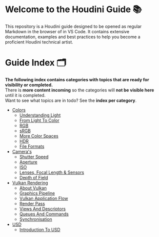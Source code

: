 # Welcome to the Houdini Guide 📚

This repository is a Houdini guide designed to be opened as regular Markdown in the browser of in VS Code. 
It contains extensive documentation, examples and best practices to help you become a proficient Houdini technical artist.

# Guide Index 🗂️

**The following index contains categories with topics that are ready for visibility or completed.**  
There is **more content incoming** so the categories will **not be visible here** until it is completed.    
Want to see what topics are in todo? See the **index per category**.


- [Colors](./guide/color/_index.md)   
  - [Understanding Light](./guide/color/understanding_light.md)   
  - [From Light To Color](./guide/color/from_light_to_color.md)
  - [RGB](./guide/color/rgb.md)
  - [sRGB](./guide/color/srgb.md)
  - [More Color Spaces](./guide/color/more_color_spaces.md)
  - [HDR](./guide/color/hdr.md)
  - [File Formats](./guide/color/file_formats.md)
- [Camera's](./guide/camera/_index.md)   
  - [Shutter Speed](./guide/camera/shutter_speed.md)
  - [Aperture](./guide/camera/aperture.md)
  - [ISO](./guide/camera/iso.md)
  - [Lenses, Focal Length & Sensors](./guide/camera/lenses.md)
  - [Depth of Field](./guide/camera/depth_of_field.md)
- [Vulkan Rendering](./guide/vulkan_rendering/_index.md)
  - [About Vulkan](./guide/vulkan_rendering/about.md)
  - [Graphics Pipeline](./guide/vulkan_rendering/graphics_pipeline.md)
  - [Vulkan Application Flow](./guide/vulkan_rendering/vulkan_application_flow.md)
  - [Render Pass](./guide/vulkan_rendering/render_pass.md)
  - [Views And Descriptors](./guide/vulkan_rendering/descriptors.md)
  - [Queues And Commands](./guide/vulkan_rendering/queues_and_commands.md)
  - [Synchronisation](./guide/vulkan_rendering/synchronisation.md)
- [USD](./guide/usd/_index.md)
  - [Introduction To USD](./guide/usd/introduction.md)